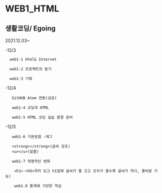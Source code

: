 # WEB1_HTML
<h2>생활코딩/ Egoing</h2>

2021.12.03~



-12/3

      web1-1 Html& Internet

      web1-2 프로젝트의 동기

      web1-3 기획

-12/4

       GitHUB Atom 연동(성공)

       web1-4 코딩과 HTML

       web1-5 HTML 코딩 실습 환경 준비


-12/5

       web1-6 기본문법 -태그

       <strong></strong>(글씨 강조)
       <u></u>(밑줄)

       web1-7 혁명적인 변화

        <h1>-<h6>까지 있고 h1일때 글씨가 젤 크고 숫자가 클수록 글씨가 작다, 줄바꿈 가능)

        web1-8 통계에 기반한 학습
